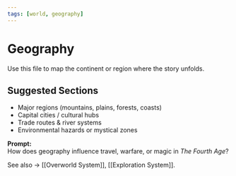 ```yaml
---
tags: [world, geography]
---
```


# Geography

Use this file to map the continent or region where the story unfolds.

## Suggested Sections
- Major regions (mountains, plains, forests, coasts)
- Capital cities / cultural hubs
- Trade routes & river systems
- Environmental hazards or mystical zones

**Prompt:**  
How does geography influence travel, warfare, or magic in *The Fourth Age*?

See also → [[Overworld System]], [[Exploration System]].

